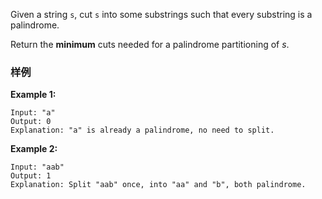 <div class="problem-modal-description problem-description-markdown light"><div class="problem-modal-description-main"><div class="rendered-markdown markdown-body sample-markdown "><p>Given a string <code>s</code>, cut <code>s</code> into some substrings such that every substring is a palindrome.</p>
<p>Return the <strong>minimum</strong> cuts needed for a palindrome partitioning of <em>s</em>.</p>
</div></div><div class="problem-modal-description-example"><h3><span>样例</span></h3><div class="rendered-markdown markdown-body sample-markdown "><p><strong>Example 1:</strong></p>
<pre><code>Input: "a"
Output: 0
Explanation: "a" is already a palindrome, no need to split.
</code></pre>
<p><strong>Example 2:</strong></p>
<pre><code>Input: "aab"
Output: 1
Explanation: Split "aab" once, into "aa" and "b", both palindrome.
</code></pre>
</div></div></div>